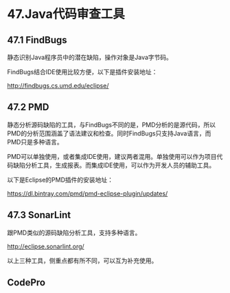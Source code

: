 # 47.Java代码审查工具

## 47.1 FindBugs

静态识别Java程序员中的潜在缺陷，操作对象是Java字节码。

FindBugs结合IDE使用比较方便，以下是插件安装地址：

http://findbugs.cs.umd.edu/eclipse/


## 47.2 PMD

静态分析源码缺陷的工具，与FindBugs不同的是，PMD分析的是源代码，所以PMD的分析范围涵盖了语法建议和检查。同时FindBugs只支持Java语言，而PMD只是多种语言。

PMD可以单独使用，或者集成IDE使用，建议两者混用。单独使用可以作为项目代码缺陷分析工具，生成报表。而集成IDE使用，可以作为开发人员的辅助工具。

以下是Eclipse的PMD插件的安装地址：

https://dl.bintray.com/pmd/pmd-eclipse-plugin/updates/

## 47.3 SonarLint

跟PMD类似的源码缺陷分析工具，支持多种语言。

http://eclipse.sonarlint.org/

以上三种工具，侧重点都有所不同，可以互为补充使用。

## CodePro


